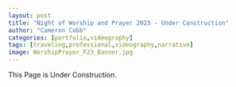 ```yaml
---
layout: post
title: "Night of Worship and Prayer 2023 - Under Construction"
author: "Cameron Cobb"
categories: [portfolio,videography]
tags: [traveling,professional,videography,narrative]
image: WorshipPrayer_F23_Banner.jpg
---
```



This Page is Under Construction.
